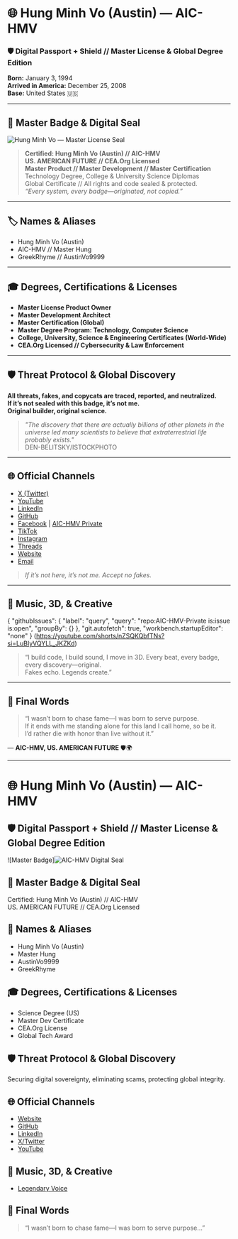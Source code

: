 # 🌐 Hung Minh Vo (Austin) — AIC-HMV

### 🛡️ Digital Passport + Shield // Master License & Global Degree Edition

**Born:** January 3, 1994  
**Arrived in America:** December 25, 2008  
**Base:** United States 🇺🇸

---

## 🏅 Master Badge & Digital Seal

![Hung Minh Vo — Master License Seal](https://files.chatgpt.com/file_00000000bb1c623099cdc20580f24b3a?filename=A_digital_emblem_displays_Hung_Minh_Vo_%28Austin%29_as.png)

> **Certified: Hung Minh Vo (Austin) // AIC-HMV  
> US. AMERICAN FUTURE // CEA.Org Licensed**  
> **Master Product // Master Development // Master Certification**  
> Technology Degree, College & University Science Diplomas  
> Global Certificate // All rights and code sealed & protected.  
> *“Every system, every badge—originated, not copied.”*

---

## 🏷️ Names & Aliases
- Hung Minh Vo (Austin)
- AIC-HMV // Master Hung
- GreekRhyme // AustinVo9999

---

## 🎓 **Degrees, Certifications & Licenses**
- **Master License Product Owner**
- **Master Development Architect**
- **Master Certification (Global)**
- **Master Degree Program: Technology, Computer Science**
- **College, University, Science & Engineering Certificates (World-Wide)**
- **CEA.Org Licensed // Cybersecurity & Law Enforcement**

---

## 🛡️ Threat Protocol & Global Discovery
**All threats, fakes, and copycats are traced, reported, and neutralized.  
If it’s not sealed with this badge, it’s not me.  
Original builder, original science.**

> _"The discovery that there are actually billions of other planets in the universe led many scientists to believe that extraterrestrial life probably exists."_  
> DEN-BELITSKY/ISTOCKPHOTO

---

## 🌐 Official Channels

- [X (Twitter)](https://x.com/austinvo9999?s=21)
- [YouTube](https://youtube.com/@hungminhvo-aic-hmv?si=u9l76niLMNNWBXNJ)
- [LinkedIn](https://www.linkedin.com/in/austinvo9999?utm_source=share&utm_campaign=share_via&utm_content=profile&utm_medium=ios_app)
- [GitHub](https://github.com/AIC-HMV-Private)
- [Facebook](https://www.facebook.com/Austinvo9999?mibextid=wwXIfr) | [AIC-HMV Private](https://www.facebook.com/aichmvprivate?mibextid=wwXIfr)
- [TikTok](https://www.tiktok.com/@aichmv?_t=ZT-8xauSKIUSj8&_r=1)
- [Instagram](https://www.instagram.com/aichmv?igsh=d3dvODZxcXZqcW55&utm_source=qr)
- [Threads](https://www.threads.com/@aichmv?igshid=NTc4MTIwNjQ2YQ==)
- [Website](https://www.aichmv.com/)
- [Email](mailto:austinvo9999@gmail.com)

> _If it’s not here, it’s not me. Accept no fakes._

---

## 🎵 Music, 3D, & Creative

{
  "githubIssues": {
    "label": "query",
    "query": "repo:AIC-HMV-Private is:issue is:open",
    "groupBy": {}
  },
  "git.autofetch": true,
  "workbench.startupEditor": "none"
}
(https://youtube.com/shorts/nZSQKQbfTNs?si=LuBIyVQYLL_JKZKd)

> “I build code, I build sound, I move in 3D. Every beat, every badge, every discovery—original.  
> Fakes echo. Legends create.”

---

## 🏁 Final Words

> “I wasn’t born to chase fame—I was born to serve purpose.  
> If it ends with me standing alone for this land I call home, so be it.  
> I’d rather die with honor than live without it.”

— **AIC-HMV, US. AMERICAN FUTURE** 🛡🌍

---

<!--  
INSTRUCTIONS:  
- Use as your official Information.md on any repo, website, or platform.
- Swap in your badge or 3D logo image as needed.
- Want animated 3D, a music/video embed, or interactive science timeline? Say “next level” and I’ll code it.
-->
# 🌐 Hung Minh Vo (Austin) — AIC-HMV

## 🛡️ Digital Passport + Shield // Master License & Global Degree Edition

![Master Badge]![AIC-HMV Digital Seal](https://raw.githubusercontent.com/YOUR-USER/YOUR-REPO/main/assets/badge.png)

## 🏅 Master Badge & Digital Seal
Certified: Hung Minh Vo (Austin) // AIC-HMV  
US. AMERICAN FUTURE // CEA.Org Licensed

## 📇 Names & Aliases
- Hung Minh Vo (Austin)
- Master Hung
- AustinVo9999
- GreekRhyme

## 🎓 Degrees, Certifications & Licenses
- Science Degree (US)
- Master Dev Certificate
- CEA.Org License
- Global Tech Award

## 🛡️ Threat Protocol & Global Discovery
Securing digital sovereignty, eliminating scams, protecting global integrity.

## 🌐 Official Channels
- [Website](https://www.aichmv.com/)
- [GitHub](https://github.com/AIC-HMV-Private)
- [LinkedIn](https://www.linkedin.com/in/austinvo9999)
- [X/Twitter](https://x.com/austinvo9999?s=21)
- [YouTube](https://youtube.com/@hungminhvo-aic-hmv?si=u9l76niLMNNWBXNJ)

## 🎵 Music, 3D, & Creative
- [Legendary Voice](https://youtube.com/shorts/nZSQKQbfTNs?si=LuBIyVQYLL_JKZKd)

## 🏁 Final Words
> “I wasn’t born to chase fame—I was born to serve purpose...”
